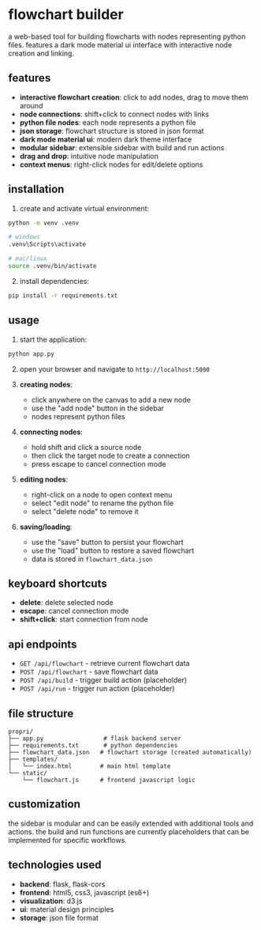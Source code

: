 # flowchart builder

a web-based tool for building flowcharts with nodes representing python files. features a dark mode material ui interface with interactive node creation and linking.

## features

- **interactive flowchart creation**: click to add nodes, drag to move them around
- **node connections**: shift+click to connect nodes with links
- **python file nodes**: each node represents a python file
- **json storage**: flowchart structure is stored in json format
- **dark mode material ui**: modern dark theme interface
- **modular sidebar**: extensible sidebar with build and run actions
- **drag and drop**: intuitive node manipulation
- **context menus**: right-click nodes for edit/delete options

## installation

1. create and activate virtual environment:
```bash
python -m venv .venv

# windows
.venv\Scripts\activate

# mac/linux
source .venv/bin/activate
```

2. install dependencies:
```bash
pip install -r requirements.txt
```

## usage

1. start the application:
```bash
python app.py
```

2. open your browser and navigate to `http://localhost:5000`

3. **creating nodes**:
   - click anywhere on the canvas to add a new node
   - use the "add node" button in the sidebar
   - nodes represent python files

4. **connecting nodes**:
   - hold shift and click a source node
   - then click the target node to create a connection
   - press escape to cancel connection mode

5. **editing nodes**:
   - right-click on a node to open context menu
   - select "edit node" to rename the python file
   - select "delete node" to remove it

6. **saving/loading**:
   - use the "save" button to persist your flowchart
   - use the "load" button to restore a saved flowchart
   - data is stored in `flowchart_data.json`

## keyboard shortcuts

- **delete**: delete selected node
- **escape**: cancel connection mode
- **shift+click**: start connection from node

## api endpoints

- `GET /api/flowchart` - retrieve current flowchart data
- `POST /api/flowchart` - save flowchart data
- `POST /api/build` - trigger build action (placeholder)
- `POST /api/run` - trigger run action (placeholder)

## file structure

```
propri/
├── app.py                 # flask backend server
├── requirements.txt       # python dependencies
├── flowchart_data.json   # flowchart storage (created automatically)
├── templates/
│   └── index.html        # main html template
└── static/
    └── flowchart.js      # frontend javascript logic
```

## customization

the sidebar is modular and can be easily extended with additional tools and actions. the build and run functions are currently placeholders that can be implemented for specific workflows.

## technologies used

- **backend**: flask, flask-cors
- **frontend**: html5, css3, javascript (es6+)
- **visualization**: d3.js
- **ui**: material design principles
- **storage**: json file format